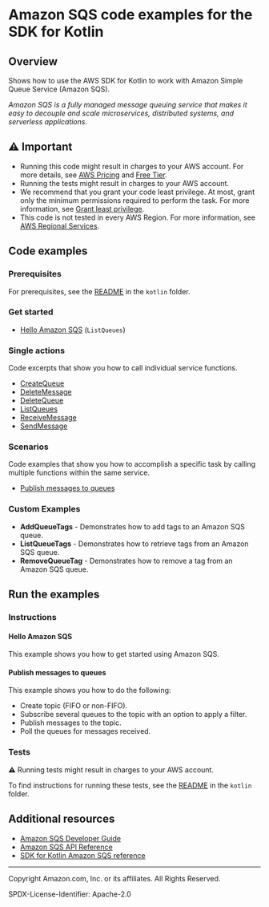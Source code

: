 # Amazon SQS code examples for the SDK for Kotlin

## Overview

Shows how to use the AWS SDK for Kotlin to work with Amazon Simple Queue Service (Amazon SQS).

<!--custom.overview.start-->
<!--custom.overview.end-->

_Amazon SQS is a fully managed message queuing service that makes it easy to decouple and scale microservices, distributed systems, and serverless applications._

## ⚠ Important

* Running this code might result in charges to your AWS account. For more details, see [AWS Pricing](https://aws.amazon.com/pricing/) and [Free Tier](https://aws.amazon.com/free/).
* Running the tests might result in charges to your AWS account.
* We recommend that you grant your code least privilege. At most, grant only the minimum permissions required to perform the task. For more information, see [Grant least privilege](https://docs.aws.amazon.com/IAM/latest/UserGuide/best-practices.html#grant-least-privilege).
* This code is not tested in every AWS Region. For more information, see [AWS Regional Services](https://aws.amazon.com/about-aws/global-infrastructure/regional-product-services).

<!--custom.important.start-->
<!--custom.important.end-->

## Code examples

### Prerequisites

For prerequisites, see the [README](../../README.md#Prerequisites) in the `kotlin` folder.


<!--custom.prerequisites.start-->
<!--custom.prerequisites.end-->

### Get started

- [Hello Amazon SQS](src/main/kotlin/com/kotlin/sqs/HelloSQS.kt#L4) (`ListQueues`)


### Single actions

Code excerpts that show you how to call individual service functions.

- [CreateQueue](src/main/kotlin/com/kotlin/sqs/CreateQueue.kt#L38)
- [DeleteMessage](src/main/kotlin/com/kotlin/sqs/DeleteMessages.kt#L38)
- [DeleteQueue](src/main/kotlin/com/kotlin/sqs/DeleteMessages.kt#L38)
- [ListQueues](src/main/kotlin/com/kotlin/sqs/ListQueues.kt#L22)
- [ReceiveMessage](src/main/kotlin/com/kotlin/sqs/ReceiveMessages.kt#L37)
- [SendMessage](src/main/kotlin/com/kotlin/sqs/SendMessages.kt#L43)

### Scenarios

Code examples that show you how to accomplish a specific task by calling multiple
functions within the same service.

- [Publish messages to queues](../../usecases/topics_and_queues/src/main/kotlin/com/example/sns/SNSWorkflow.kt)


<!--custom.examples.start-->

### Custom Examples

- **AddQueueTags** - Demonstrates how to add tags to an Amazon SQS queue.
- **ListQueueTags** - Demonstrates how to retrieve tags from an Amazon SQS queue.
- **RemoveQueueTag** - Demonstrates how to remove a tag from an Amazon SQS queue.
<!--custom.examples.end-->

## Run the examples

### Instructions


<!--custom.instructions.start-->
<!--custom.instructions.end-->

#### Hello Amazon SQS

This example shows you how to get started using Amazon SQS.



#### Publish messages to queues

This example shows you how to do the following:

- Create topic (FIFO or non-FIFO).
- Subscribe several queues to the topic with an option to apply a filter.
- Publish messages to the topic.
- Poll the queues for messages received.

<!--custom.scenario_prereqs.sqs_Scenario_TopicsAndQueues.start-->
<!--custom.scenario_prereqs.sqs_Scenario_TopicsAndQueues.end-->


<!--custom.scenarios.sqs_Scenario_TopicsAndQueues.start-->
<!--custom.scenarios.sqs_Scenario_TopicsAndQueues.end-->

### Tests

⚠ Running tests might result in charges to your AWS account.


To find instructions for running these tests, see the [README](../../README.md#Tests)
in the `kotlin` folder.



<!--custom.tests.start-->
<!--custom.tests.end-->

## Additional resources

- [Amazon SQS Developer Guide](https://docs.aws.amazon.com/AWSSimpleQueueService/latest/SQSDeveloperGuide/welcome.html)
- [Amazon SQS API Reference](https://docs.aws.amazon.com/AWSSimpleQueueService/latest/APIReference/Welcome.html)
- [SDK for Kotlin Amazon SQS reference](https://sdk.amazonaws.com/kotlin/api/latest/sqs/index.html)

<!--custom.resources.start-->
<!--custom.resources.end-->

---

Copyright Amazon.com, Inc. or its affiliates. All Rights Reserved.

SPDX-License-Identifier: Apache-2.0